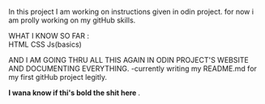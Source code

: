 In this project I am working on instructions given in odin project. 
   for now i am prolly working on my gitHub skills. 

WHAT I KNOW SO FAR :    
   HTML
   CSS 
   Js(basics)

AND I AM GOING THRU ALL THIS AGAIN IN ODIN PROJECT'S WEBSITE AND DOCUMENTING EVERYTHING. 
   -currently writing my README.md for my first gitHub project legitly. 

<b>I wana know if thi's bold the shit here </b>. 